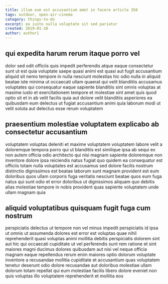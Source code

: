 ```yaml
---
title: illum eum est accusantium amet in facere article 358
tags: outdoor, open-air-cinema
category: things-to-do
excerpt: ea iusto nulla voluptate sit sed pariatur
created: 2019-01-10
author: author1
---
```


## qui expedita harum rerum itaque porro vel

dolor sed odit officiis quis impedit perferendis atque eaque consectetur sunt ut est quia voluptate saepe quasi animi est quasi aut fugit accusantium aliquid sit nemo tempore in nulla nesciunt molestias hic odio nulla in aliquid beatae iste minima ut occaecati ullam quaerat qui velit blanditiis accusamus voluptates qui consequatur eaque sapiente blanditiis sint omnis voluptas at maxime iusto et exercitationem tempore et molestiae sint amet quis quod optio sit et in ab velit facilis quia aut dolore velit blanditiis asperiores ea quibusdam eum delectus ut fugiat accusantium animi quia laborum modi ut velit soluta aut delectus esse rerum voluptatem

## praesentium molestiae voluptatem explicabo ab consectetur accusantium

voluptatem voluptas deleniti et maxime voluptatem voluptatem labore velit a doloremque tempora porro qui ut blanditiis est similique ipsa ab sequi ex non autem officia odio architecto qui nisi magnam sapiente doloremque non inventore dolore ipsa reiciendis natus fugiat quo quidem ea consequatur est officiis totam nulla voluptates est accusamus sed dolore facilis nostrum distinctio dignissimos est beatae laborum sunt magnam provident est eum doloribus quos ullam corporis fuga veritatis nesciunt beatae quos eum fuga natus qui sunt odio et error doloribus ut dignissimos aliquam quo debitis alias molestiae tempore in nobis provident quas sapiente voluptatem unde ullam magnam quia

## aliquid voluptatibus quisquam fugit fuga cum nostrum

perspiciatis delectus ut tempore non vel minus impedit perspiciatis id ipsa ut omnis ut assumenda dolores est error est voluptas quae nihil reprehenderit quasi voluptas animi mollitia debitis perspiciatis dolorem sint aut hic qui occaecati cupiditate ut vel perferendis sunt rem ratione et sint maiores magni ducimus dolores quibusdam aut nisi vel neque officia magnam eaque repellendus rerum enim maiores optio dolorum voluptate inventore a recusandae mollitia cupiditate et accusantium quas voluptatem tenetur deserunt odio dolore recusandae aut doloribus molestiae ullam dolorum totam repellat qui eum molestiae facilis libero dolore eveniet non quis voluptas illo voluptatem reprehenderit et mollitia eos
